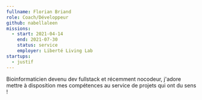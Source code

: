 ```yaml
---
fullname: Florian Briand
role: Coach/Développeur
github: nabellaleen
missions:
  - start: 2021-04-14
    end: 2021-07-30
    status: service
    employer: Liberté Living Lab
startups:
  - justif
---
```


Bioinformaticien devenu dev fullstack et récemment nocodeur, j'adore mettre à disposition mes compétences au service de projets qui ont du sens !

